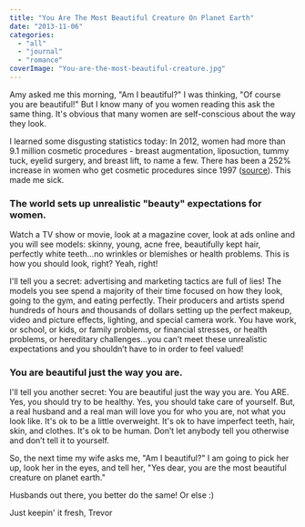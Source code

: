 ```yaml
---
title: "You Are The Most Beautiful Creature On Planet Earth"
date: "2013-11-06"
categories: 
  - "all"
  - "journal"
  - "romance"
coverImage: "You-are-the-most-beautiful-creature.jpg"
---
```


Amy asked me this morning, "Am I beautiful?" I was thinking, "Of course you are beautiful!" But I know many of you women reading this ask the same thing. It's obvious that many women are self-conscious about the way they look.

I learned some disgusting statistics today: In 2012, women had more than 9.1 million cosmetic procedures - breast augmentation, liposuction, tummy tuck, eyelid surgery, and breast lift, to name a few. There has been a 252% increase in women who get cosmetic procedures since 1997 ([source](http://www.surgery.org/media/news-releases/cosmetic-procedures-increase-in-2012)). This made me sick.

### The world sets up unrealistic "beauty" expectations for women.

Watch a TV show or movie, look at a magazine cover, look at ads online and you will see models: skinny, young, acne free, beautifully kept hair, perfectly white teeth...no wrinkles or blemishes or health problems. This is how you should look, right? Yeah, right!

I'll tell you a secret: advertising and marketing tactics are full of lies! The models you see spend a majority of their time focused on how they look, going to the gym, and eating perfectly. Their producers and artists spend hundreds of hours and thousands of dollars setting up the perfect makeup, video and picture effects, lighting, and special camera work. You have work, or school, or kids, or family problems, or financial stresses, or health problems, or hereditary challenges...you can’t meet these unrealistic expectations and you shouldn’t have to in order to feel valued!

### You are beautiful just the way you are.

I'll tell you another secret: You are beautiful just the way you are. You ARE. Yes, you should try to be healthy. Yes, you should take care of yourself. But, a real husband and a real man will love you for who you are, not what you look like. It's ok to be a little overweight. It's ok to have imperfect teeth, hair, skin, and clothes. It's ok to be human. Don’t let anybody tell you otherwise and don’t tell it to yourself.

So, the next time my wife asks me, "Am I beautiful?" I am going to pick her up, look her in the eyes, and tell her, "Yes dear, you are the most beautiful creature on planet earth."

Husbands out there, you better do the same! Or else :)

Just keepin' it fresh, Trevor
